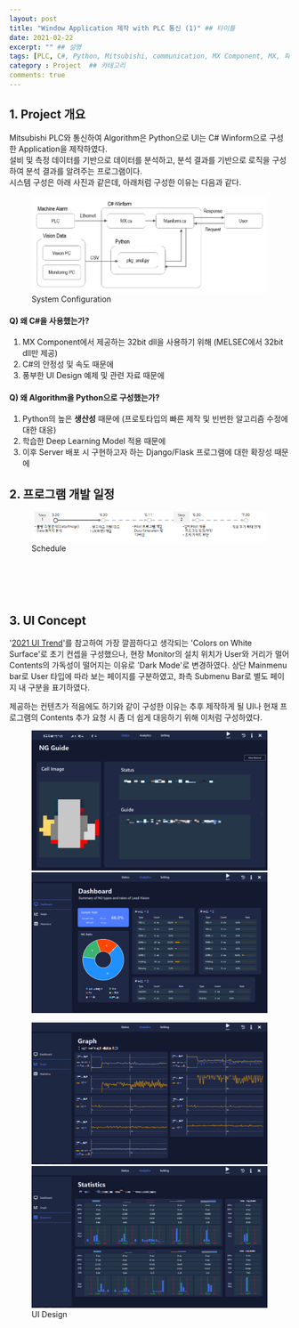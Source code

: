 ```yaml
---
layout: post
title: "Window Application 제작 with PLC 통신 (1)" ## 타이틀
date: 2021-02-22
excerpt: "" ## 설명
tags: [PLC, C#, Python, Mitsubishi, communication, MX Component, MX, 파이썬, winform, ui]
category : Project  ## 카테고리
comments: true
---
```


## 1. Project 개요

 Mitsubishi PLC와 통신하여 Algorithm은 Python으로 UI는 C# Winform으로 구성한 Application을 제작하였다.  
 설비 및 측정 데이터를 기반으로 데이터를 분석하고, 분석 결과를 기반으로 로직을 구성하여 분석 결과를 알려주는 프로그램이다.  
 시스템 구성은 아래 사진과 같은데, 아래처럼 구성한 이유는 다음과 같다.  
  
<figure>
	<img src="/img/project/systemConfigImage.PNG">
	<figcaption>System Configuration</figcaption>
</figure>
  
#### Q) 왜 C#을 사용했는가?
  1. MX Component에서 제공하는 32bit dll을 사용하기 위해 (MELSEC에서 32bit dll만 제공)
  2. C#의 안정성 및 속도 때문에
  3. 풍부한 UI Design 예제 및 관련 자료 때문에

#### Q) 왜 Algorithm을 Python으로 구성했는가?
 1. Python의 높은 **생산성** 때문에 (프로토타입의 빠른 제작 및 빈번한 알고리즘 수정에 대한 대응)
 2. 학습한 Deep Learning Model 적용 때문에
 3. 이후 Server 배포 시 구현하고자 하는 Django/Flask 프로그램에 대한 확장성 때문에


## 2. 프로그램 개발 일정
  
<figure>
	<img src="/img/project/schedule.png">
	<figcaption>Schedule</figcaption>
</figure>

# 　

## 3. UI Concept

 '[2021 UI Trend](https://www.youtube.com/watch?v=5RluSnRPRbI)'를 참고하여 가장 깔끔하다고 생각되는 'Colors on White Surface'로 초기 컨셉을 구성했으나, 
 현장 Monitor의 설치 위치가 User와 거리가 멀어 Contents의 가독성이 떨어지는 이유로 'Dark Mode'로 변경하였다. 상단 Mainmenu bar로 User 타입에 따라 보는 
 페이지를 구분하였고, 좌측 Submenu Bar로 별도 페이지 내 구분을 표기하였다.

 제공하는 컨텐츠가 적음에도 하기와 같이 구성한 이유는 추후 제작하게 될 UI나 현재 프로그램의 Contents 추가 요청 시 좀 더 쉽게 대응하기 위해 이처럼 구성하였다.


<figure class="half">
	<img src="/img/project/uiStatus.png">
	<img src="/img/project/uiDashboard.png">
</figure>

<figure class="half">
	<img src="/img/project/uiGraph.png">
	<img src="/img/project/uiStatic.png">
    <figcaption>UI Design</figcaption>
</figure>

